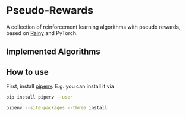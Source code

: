 # Pseudo-Rewards
A collection of reinforcement learning algorithms with pseudo rewards, based on [Rainy](https://github.com/kngwyu/Rainy) and PyTorch.

## Implemented Algorithms


## How to use
First, install [pipenv](https://pipenv.readthedocs.io/en/latest/).
E.g. you can install it via
``` bash
pip install pipenv --user
```

```bash
pipenv --site-packages --three install
```
